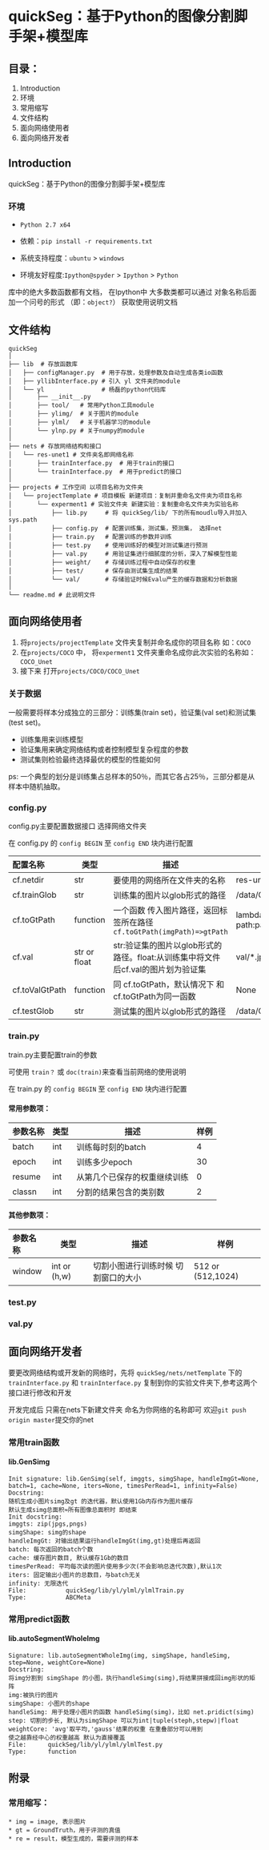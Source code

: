 # quickSeg：基于Python的图像分割脚手架+模型库

## 目录：

1. Introduction
 1. 环境
 1. 常用缩写
1. 文件结构
1. 面向网络使用者
1. 面向网络开发者


## Introduction
quickSeg：基于Python的图像分割脚手架+模型库

### 环境

* `Python 2.7 x64`

* 依赖：`pip install -r requirements.txt`

* 系统支持程度：`ubuntu` > `windows`


* 环境友好程度:`Ipython@spyder` > `Ipython` > `Python`

库中的绝大多数函数都有文档，
在Ipython中 大多数类都可以通过 对象名称后面加一个问号的形式 （即：`object?`） 获取使用说明文档

## 文件结构

```
quickSeg
│
├── lib  # 存放函数库
│   ├── configManager.py  # 用于存放，处理参数及自动生成各类io函数
│   ├── yllibInterface.py # 引入 yl 文件夹的module
│   └── yl                # 杨磊的python代码库
│       ├── __init__.py
│       ├── tool/   # 常用Python工具module
│       ├── ylimg/  # 关于图片的module
│       ├── ylml/   # 关于机器学习的module
│       └── ylnp.py # 关于numpy的module
│ 
├── nets # 存放网络结构和接口
│   └── res-unet1 # 文件夹名即网络名称
│       ├── trainInterface.py  # 用于train的接口
│       └── trainInterface.py  # 用于predict的接口
│ 
├── projects # 工作空间 以项目名称为文件夹
│   └── projectTemplate # 项目模板 新建项目：复制并重命名文件夹为项目名称
│       └── experment1 # 实验文件夹 新建实验：复制重命名文件夹为实验名称
│           ├── lib.py     # 将 quickSeg/lib/ 下的所有moudlu导入并加入 sys.path
│           ├── config.py  # 配置训练集，测试集，预测集， 选择net
│           ├── train.py   # 配置训练的参数并训练
│           ├── test.py    # 使用训练好的模型对测试集进行预测
│           ├── val.py     # 用验证集进行细腻度的分析，深入了解模型性能
│           ├── weight/    # 存储训练过程中自动保存的权重
│           ├── test/      # 保存由测试集生成的结果
│           └── val/       # 存储验证时候Evalu产生的缓存数据和分析数据
│
└── readme.md # 此说明文件
```

## 面向网络使用者
1. 将`projects/projectTemplate` 文件夹复制并命名成你的项目名称 如：`COCO`
1. 在`projects/COCO` 中， 将`experment1` 文件夹重命名成你此次实验的名称如：`COCO_Unet`
1. 接下来 打开`projects/COCO/COCO_Unet`

### 关于数据
一般需要将样本分成独立的三部分：训练集(train set)，验证集(val set)和测试集(test set)。
* 训练集用来训练模型
* 验证集用来确定网络结构或者控制模型复杂程度的参数
* 测试集则检验最终选择最优的模型的性能如何

ps: 一个典型的划分是训练集占总样本的50％，而其它各占25％，三部分都是从样本中随机抽取。


### config.py

config.py主要配置数据接口 选择网络文件夹

在 config.py 的 `config BEGIN` 至 `config END` 块内进行配置


|配置名称 | 类型 | 描述 | 样例|
|:---|---|----|---|
|cf.netdir|            str | 要使用的网络所在文件夹的名称| res-unet1 |
|cf.trainGlob|         str | 训练集的图片以glob形式的路径| /data/COCO/train/*.jpg |
|cf.toGtPath|      function| 一个函数 传入图片路径，返回标签所在路径`cf.toGtPath(imgPath)=>gtPath` |lambda path:path.replace('.jpg','.png')|
|cf.val |      str or float|str:验证集的图片以glob形式的路径。float:从训练集中将文件后cf.val的图片划为验证集|val/*.jpg or 0.2|
|cf.toValGtPath | function | 同 cf.toGtPath，默认情况下 和 cf.toGtPath为同一函数|None|
|cf.testGlob|          str | 测试集的图片以glob形式的路径| /data/COCO/train/*.jpg |

### train.py

train.py主要配置train的参数

可使用 `train？` 或 `doc(train)`来查看当前网络的使用说明

在 train.py 的 `config BEGIN` 至 `config END` 块内进行配置

#### 常用参数项：

|参数名称 | 类型 | 描述 | 样例|
|:---|---|----|---|
|batch|int|训练每时刻的batch|4|
|epoch|int|训练多少epoch|30|
|resume|int|从第几个已保存的权重继续训练|0|
|classn|int|分割的结果包含的类别数|2|

#### 其他参数项：

|参数名称 | 类型 | 描述 | 样例|
|:---|---|----|---|
|window| int or (h,w)| 切割小图进行训练时候 切割窗口的大小|512 or (512,1024)



### test.py


### val.py


## 面向网络开发者

要更改网络结构或开发新的网络时，先将 `quickSeg/nets/netTemplate` 下的 `trainInterface.py` 和 `trainInterface.py` 复制到你的实验文件夹下,参考这两个接口进行修改和开发

开发完成后 只需在nets下新建文件夹 命名为你网络的名称即可 欢迎`git push origin master`提交你的net

### 常用train函数

#### lib.GenSimg
```
Init signature: lib.GenSimg(self, imggts, simgShape, handleImgGt=None, batch=1, cache=None, iters=None, timesPerRead=1, infinity=False)
Docstring:     
随机生成小图片simg及gt 的迭代器，默认使用1Gb内存作为图片缓存
默认生成simg总面积≈所有图像总面积时 即结束
Init docstring:
imggts: zip(jpgs,pngs)
simgShape: simg的shape
handleImgGt: 对输出结果运行handleImgGt(img,gt)处理后再返回
batch: 每次返回的batch个数
cache: 缓存图片数目, 默认缓存1Gb的数目
timesPerRead: 平均每次读的图片使用多少次(不会影响总迭代次数),默认1次
iters: 固定输出小图片的总数目，与batch无关
infinity: 无限迭代
File:           quickSeg/lib/yl/ylml/ylmlTrain.py
Type:           ABCMeta
```

### 常用predict函数

#### lib.autoSegmentWholeImg
```
Signature: lib.autoSegmentWholeImg(img, simgShape, handleSimg, step=None, weightCore=None)
Docstring:
将img分割到 simgShape 的小图，执行handleSimg(simg),将结果拼接成回img形状的矩阵
img:被执行的图片
simgShape: 小图片的shape
handleSimg: 用于处理小图片的函数 handleSimg(simg)，比如 net.pridict(simg)
step: 切割的步长, 默认为simgShape 可以为int|tuple(steph,stepw)|float
weightCore: 'avg'取平均,'gauss'结果的权重 在重叠部分可以用到
使之越靠经中心的权重越高 默认为直接覆盖
File:      quickSeg/lib/yl/ylml/ylmlTest.py
Type:      function
```

## 附录


### 常用缩写：
    * img = image, 表示图片
    * gt = GroundTruth，用于评测的真值
    * re = result，模型生成的，需要评测的样本
